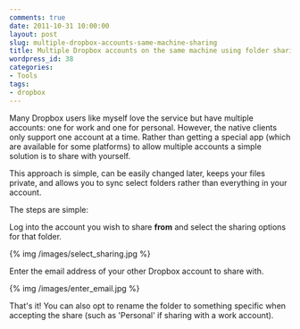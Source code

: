 ```yaml
---
comments: true
date: 2011-10-31 10:00:00
layout: post
slug: multiple-dropbox-accounts-same-machine-sharing
title: Multiple Dropbox accounts on the same machine using folder sharing
wordpress_id: 38
categories:
- Tools
tags:
- dropbox
---
```


Many Dropbox users like myself love the service but have multiple accounts: one for work and one for personal. However, the native clients only support one account at a time. Rather than getting a special app (which are available for some platforms) to allow multiple accounts a simple solution is to share with yourself.

<!-- more -->

This approach is simple, can be easily changed later, keeps your files private, and allows you to sync select folders rather than everything in your account.

The steps are simple:

Log into the account you wish to share **from** and select the sharing options for that folder.

{% img /images/select_sharing.jpg %}

Enter the email address of your other Dropbox account to share with.

{% img /images/enter_email.jpg %}

That's it! You can also opt to rename the folder to something specific when accepting the share (such as 'Personal' if sharing with a work account).

